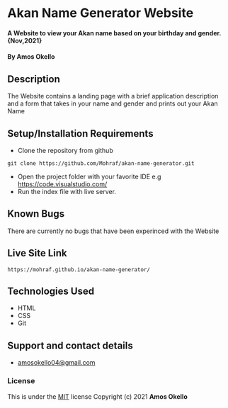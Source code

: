 # Akan Name Generator Website
#### A Website to view your Akan name based on your birthday and gender. {Nov,2021}
#### By **Amos Okello**
## Description
The Website contains a landing page with a brief application description and a form that takes in your name and gender and prints out your Akan Name
## Setup/Installation Requirements
* Clone the repository from github
```
git clone https://github.com/Mohraf/akan-name-generator.git
```
* Open the project folder with your favorite IDE e.g https://code.visualstudio.com/
* Run the index file with live server.
## Known Bugs
There are currently no bugs that have been experinced with the Website
## Live Site Link
```
https://mohraf.github.io/akan-name-generator/
```
## Technologies Used
- HTML
- CSS
- Git
## Support and contact details
- amosokello04@gmail.com
### License
This is under the [MIT](LICENSE) license
Copyright (c) 2021 **Amos Okello**